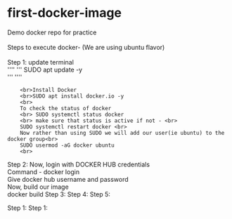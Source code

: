 # first-docker-image
Demo docker repo for practice
<br><br>
Steps to execute docker- (We are using ubuntu flavor)<br>
<br>
Step 1: update terminal<br>
''''
'''
        SUDO apt update -y<br>
'''
''''

        <br>Install Docker
        <br>SUDO apt install docker.io -y
        <br>
        To check the status of docker
        <br> SUDO systemctl status docker
        <br> make sure that status is active if not - <br>
        SUDO systemctl restart docker <br>
        Now rather than using SUDO we will add our user(ie ubuntu) to the docker group<br>
        SUDO usermod -aG docker ubuntu
        <br>
Step 2: Now, login with DOCKER HUB credentials
        <br> Command - docker login
        <br> Give docker hub username and password
        <br>
        Now, build our image<br>
        docker build
Step 3: 
Step 4: 
Step 5: 

Step 1: 
Step 1: 
